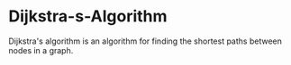 # Dijkstra-s-Algorithm
Dijkstra's algorithm is an algorithm for finding the shortest paths between nodes in a graph. 
